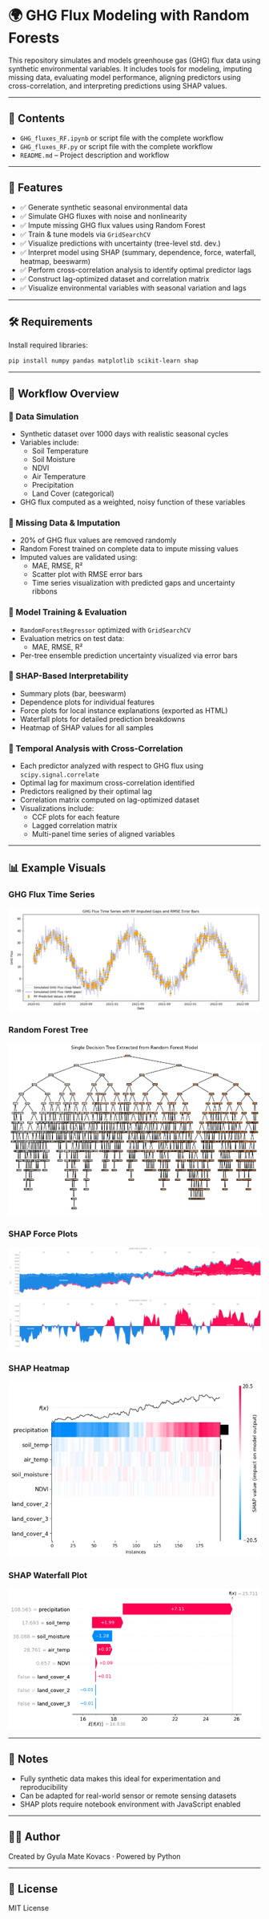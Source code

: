 # 🌍 GHG Flux Modeling with Random Forests

This repository simulates and models greenhouse gas (GHG) flux data using synthetic environmental variables. It includes tools for modeling, imputing missing data, evaluating model performance, aligning predictors using cross-correlation, and interpreting predictions using SHAP values.

---

## 📁 Contents
- `GHG_fluxes_RF.ipynb` or script file with the complete workflow
- `GHG_fluxes_RF.py` or script file with the complete workflow
- `README.md` – Project description and workflow

---

## 🚀 Features
- ✅ Generate synthetic seasonal environmental data
- ✅ Simulate GHG fluxes with noise and nonlinearity
- ✅ Impute missing GHG flux values using Random Forest
- ✅ Train & tune models via `GridSearchCV`
- ✅ Visualize predictions with uncertainty (tree-level std. dev.)
- ✅ Interpret model using SHAP (summary, dependence, force, waterfall, heatmap, beeswarm)
- ✅ Perform cross-correlation analysis to identify optimal predictor lags
- ✅ Construct lag-optimized dataset and correlation matrix
- ✅ Visualize environmental variables with seasonal variation and lags

---

## 🛠️ Requirements
Install required libraries:
```bash
pip install numpy pandas matplotlib scikit-learn shap
```

---

## 🧪 Workflow Overview

### 🔹 Data Simulation
- Synthetic dataset over 1000 days with realistic seasonal cycles
- Variables include:
  - Soil Temperature
  - Soil Moisture
  - NDVI
  - Air Temperature
  - Precipitation
  - Land Cover (categorical)
- GHG flux computed as a weighted, noisy function of these variables

### 🔹 Missing Data & Imputation
- 20% of GHG flux values are removed randomly
- Random Forest trained on complete data to impute missing values
- Imputed values are validated using:
  - MAE, RMSE, R²
  - Scatter plot with RMSE error bars
  - Time series visualization with predicted gaps and uncertainty ribbons

### 🔹 Model Training & Evaluation
- `RandomForestRegressor` optimized with `GridSearchCV`
- Evaluation metrics on test data:
  - MAE, RMSE, R²
- Per-tree ensemble prediction uncertainty visualized via error bars

### 🔹 SHAP-Based Interpretability
- Summary plots (bar, beeswarm)
- Dependence plots for individual features
- Force plots for local instance explanations (exported as HTML)
- Waterfall plots for detailed prediction breakdowns
- Heatmap of SHAP values for all samples

### 🔹 Temporal Analysis with Cross-Correlation
- Each predictor analyzed with respect to GHG flux using `scipy.signal.correlate`
- Optimal lag for maximum cross-correlation identified
- Predictors realigned by their optimal lag
- Correlation matrix computed on lag-optimized dataset
- Visualizations include:
  - CCF plots for each feature
  - Lagged correlation matrix
  - Multi-panel time series of aligned variables

---

## 📊 Example Visuals

### GHG Flux Time Series
![GHG Flux Time Series](ghg_fluxes.png)

### Random Forest Tree
![Prediction Tree Plot](rf_tree.png)

### SHAP Force Plots
![SHAP Force Plot 1](shap_forceplot_1.png)
![SHAP Force Plot 2](shap_forceplot_2.png)


### SHAP Heatmap
![SHAP Heatmap](shap_heatmap.png)

### SHAP Waterfall Plot
![SHAP Waterfall Plot](shap_waterfall.png)


---

## 📌 Notes
- Fully synthetic data makes this ideal for experimentation and reproducibility
- Can be adapted for real-world sensor or remote sensing datasets
- SHAP plots require notebook environment with JavaScript enabled

---

## 👨‍💻 Author
Created by Gyula Mate Kovacs · Powered by Python

---

## 📄 License
MIT License
